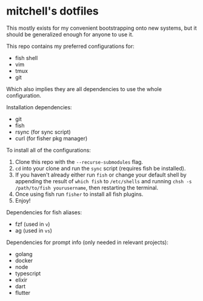 # mitchell's dotfiles

This mostly exists for my convenient bootstrapping onto new systems, but it should be generalized
enough for anyone to use it.

This repo contains my preferred configurations for:
- fish shell
- vim
- tmux
- git

Which also implies they are all dependencies to use the whole configuration.

Installation dependencies:
- git
- fish
- rsync (for sync script)
- curl (for fisher pkg manager)

To install all of the configurations:
1. Clone this repo with the `--recurse-submodules` flag.
1. `cd` into your clone and run the `sync` script (requires fish be installed).
1. If you haven't already either run `fish` or change your default shell by appending the result of
   `which fish` to `/etc/shells` and running `chsh -s /path/to/fish yourusername`, then restarting
   the terminal.
1. Once using fish run `fisher` to install all fish plugins.
1. Enjoy!

Dependencies for fish aliases:
- fzf (used in `v`)
- ag (used in `vs`)

Dependencies for prompt info (only needed in relevant projects):
- golang
- docker
- node
- typescript
- elixir
- dart
- flutter
